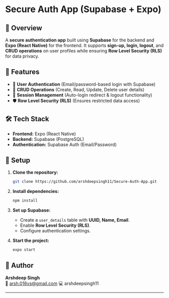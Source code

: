 # Secure Auth App (Supabase + Expo)

## 📌 Overview
A **secure authentication app** built using **Supabase** for the backend and **Expo (React Native)** for the frontend. It supports **sign-up, login, logout**, and **CRUD operations** on user profiles while ensuring **Row Level Security (RLS)** for data privacy.

## 🚀 Features
- 🔐 **User Authentication** (Email/password-based login with Supabase)
- 📝 **CRUD Operations** (Create, Read, Update, Delete user details)
- 🔄 **Session Management** (Auto-login redirect & logout functionality)
- 🛡 **Row Level Security (RLS)** (Ensures restricted data access)

## 🛠 Tech Stack
- **Frontend:** Expo (React Native)  
- **Backend:** Supabase (PostgreSQL)  
- **Authentication:** Supabase Auth (Email/Password)

## 📖 Setup
1. **Clone the repository:**
   ```bash
   git clone https://github.com/arshdeepsingh11/Secure-Auth-App.git
   ```
2. **Install dependencies:**
   ```bash
   npm install
   ```
3. **Set up Supabase:**
   - Create a `user_details` table with **UUID, Name, Email**.
   - Enable **Row Level Security (RLS)**.
   - Configure authentication settings.

4. **Start the project:**
   ```bash
   expo start
   ```

## 👤 Author  
**Arshdeep Singh**  
📧 arsh.016vs@gmail.com 
💻 arshdeepsingh11

---
